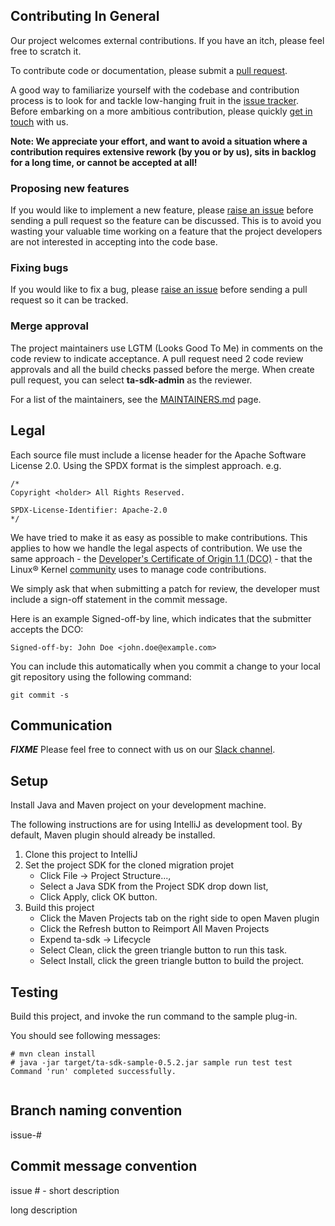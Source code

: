 ## Contributing In General
Our project welcomes external contributions. If you have an itch, please feel
free to scratch it.

To contribute code or documentation, please submit a [pull request](https://github.com/IBM/transformation-advisor-sdk/pulls).

A good way to familiarize yourself with the codebase and contribution process is
to look for and tackle low-hanging fruit in the [issue tracker](https://github.com/IBM/transformation-advisor-sdk/issues).
Before embarking on a more ambitious contribution, please quickly [get in touch](#communication) with us.

**Note: We appreciate your effort, and want to avoid a situation where a contribution
requires extensive rework (by you or by us), sits in backlog for a long time, or
cannot be accepted at all!**

### Proposing new features

If you would like to implement a new feature, please [raise an issue](https://github.com/IBM/transformation-advisor-sdk/issues)
before sending a pull request so the feature can be discussed. This is to avoid
you wasting your valuable time working on a feature that the project developers
are not interested in accepting into the code base.

### Fixing bugs

If you would like to fix a bug, please [raise an issue](https://github.com/IBM/transformation-advisor-sdk/issues) before sending a
pull request so it can be tracked.

### Merge approval

The project maintainers use LGTM (Looks Good To Me) in comments on the code
review to indicate acceptance. A pull request need 2 code review approvals and all the build checks passed before the merge. 
When create pull request,  you can select **ta-sdk-admin** as the reviewer.

For a list of the maintainers, see the [MAINTAINERS.md](MAINTAINERS.md) page.

## Legal

Each source file must include a license header for the Apache
Software License 2.0. Using the SPDX format is the simplest approach.
e.g.

```
/*
Copyright <holder> All Rights Reserved.

SPDX-License-Identifier: Apache-2.0
*/
```

We have tried to make it as easy as possible to make contributions. This
applies to how we handle the legal aspects of contribution. We use the
same approach - the [Developer's Certificate of Origin 1.1 (DCO)](https://developercertificate.org/) - that the Linux® Kernel [community](https://elinux.org/Developer_Certificate_Of_Origin)
uses to manage code contributions.

We simply ask that when submitting a patch for review, the developer
must include a sign-off statement in the commit message.

Here is an example Signed-off-by line, which indicates that the
submitter accepts the DCO:

```
Signed-off-by: John Doe <john.doe@example.com>
```

You can include this automatically when you commit a change to your
local git repository using the following command:

```
git commit -s
```

## Communication
**_FIXME_** Please feel free to connect with us on our [Slack channel](link).

## Setup
Install Java and Maven project on your development machine.

The following instructions are for using IntelliJ as development tool.
By default,  Maven plugin should already be installed.
1.  Clone this project to IntelliJ
2.  Set the project SDK for the cloned migration projet
     + Click File -> Project Structure...,
     + Select a Java SDK from the Project SDK drop down list,
     + Click Apply,  click OK button.
3.  Build this project
     + Click the Maven Projects tab on the right side to open Maven plugin
     + Click the Refresh button to Reimport All Maven Projects
     + Expend ta-sdk -> Lifecycle
     + Select Clean,  click the green triangle button to run this task.
     + Select Install, click the green triangle button to build the project.

## Testing
Build this project, and invoke the run command to the sample plug-in.

You should see following messages:

```
# mvn clean install
# java -jar target/ta-sdk-sample-0.5.2.jar sample run test test
Command 'run' completed successfully.


```

## Branch naming convention

issue-#<number>

## Commit message convention

issue #<number> - short description

long description

